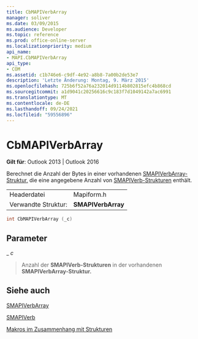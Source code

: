 ```yaml
---
title: CbMAPIVerbArray
manager: soliver
ms.date: 03/09/2015
ms.audience: Developer
ms.topic: reference
ms.prod: office-online-server
ms.localizationpriority: medium
api_name:
- MAPI.CbMAPIVerbArray
api_type:
- COM
ms.assetid: c1b746e6-c9df-4e92-a8b8-7a00b2de53e7
description: 'Letzte Änderung: Montag, 9. März 2015'
ms.openlocfilehash: 725b6f52a76a232014d9114b802815efc4b868cd
ms.sourcegitcommit: a1d9041c20256616c9c183f7d1049142a7ac6991
ms.translationtype: MT
ms.contentlocale: de-DE
ms.lasthandoff: 09/24/2021
ms.locfileid: "59556896"
---
```

# <a name="cbmapiverbarray"></a>CbMAPIVerbArray

  
  
**Gilt für**: Outlook 2013 | Outlook 2016 
  
Berechnet die Anzahl der Bytes in einer vorhandenen [SMAPIVerbArray-Struktur,](smapiverbarray.md) die eine angegebene Anzahl von [SMAPIVerb-Strukturen](smapiverb.md) enthält. 
  
|||
|:-----|:-----|
|Headerdatei  <br/> |Mapiform.h  <br/> |
|Verwandte Struktur:  <br/> |**SMAPIVerbArray** <br/> |
   
```cpp
int CbMAPIVerbArray (_c)
```

## <a name="parameters"></a>Parameter

 _ _c_
  
> Anzahl der **SMAPIVerb-Strukturen** in der vorhandenen **SMAPIVerbArray-Struktur.** 
    
## <a name="see-also"></a>Siehe auch



[SMAPIVerbArray](smapiverbarray.md)
  
[SMAPIVerb](smapiverb.md)


[Makros im Zusammenhang mit Strukturen](macros-related-to-structures.md)

